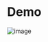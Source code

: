 # Demo
![image](https://github.com/l0p0v/whatsapp/assets/86175721/dba2b9e1-bfcb-4642-afcd-473bf53e432b)
